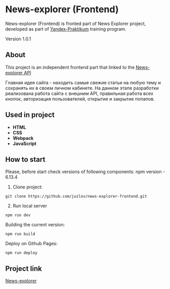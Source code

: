 # News-explorer (Frontend)
News-explorer (Frontend) is fronted part of News Explorer project, developed as part of [Yandex-Praktikum](https://praktikum.yandex.ru/) training program.

Version 1.0.1

## About

This project is an independent frontend part that linked to the [News-explorer API](https://github.com/juzlov/news-explorer-api)

Главная идея сайта - находить самые свежие статьи на любую тему и сохранять их в своем личном кабинете.
На данном этапе разработки реализована работа сайта с внешним API, правильная работа всех кнопок, авторизация пользователей, открытие и закрытие попапов.

## Used in project
- **HTML**
- **CSS**
- **Webpack**
- **JavaScript**

## How to start
Please, before start check versions of following components:
npm version - 6.13.4

1. Clone project:
```
git clone https://github.com/juzlov/news-explorer-frontend.git
```

2. Run local server
```
npm run dev
```

Building the current version:
```
npm run build
```

Deploy on Github Pages:
```
npm run deploy
```
## Project link

[News-explorer](https://juzlov.github.io/news-explorer-frontend/)

